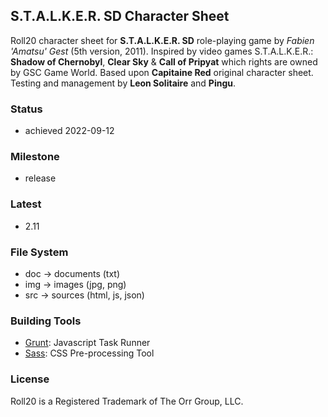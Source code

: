   ## S.T.A.L.K.E.R. SD Character Sheet

  Roll20 character sheet for **S.T.A.L.K.E.R. SD** role-playing game by *Fabien 'Amatsu' Gest* (5th version, 2011).
  Inspired by video games S.T.A.L.K.E.R.: **Shadow of Chernobyl**, **Clear Sky** & **Call of Pripyat** which rights are owned by GSC Game World.
  Based upon **Capitaine Red** original character sheet.
  Testing and management by **Leon Solitaire** and **Pingu**.

  ### Status

  * achieved 2022-09-12

  ### Milestone

  * release

  ### Latest

  * 2.11

  ### File System

  * doc -> documents (txt)
  * img -> images (jpg, png)
  * src -> sources (html, js, json)

  ### Building Tools

  * [Grunt](https://gruntjs.com/): Javascript Task Runner
  * [Sass](https://sass-lang.com/): CSS Pre-processing Tool

  ### License

  Roll20 is a Registered Trademark of The Orr Group, LLC.
